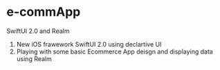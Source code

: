 # e-commApp
SwiftUI 2.0 and Realm 
1. New iOS frawework SwiftUI 2.0 using declartive UI
2. Playing with some basic Ecommerce App deisgn and displaying data using Realm
